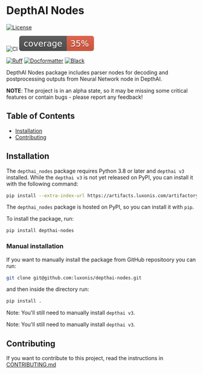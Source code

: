 # DepthAI Nodes

[![License](https://img.shields.io/badge/License-Apache_2.0-blue.svg)](https://opensource.org/licenses/Apache-2.0)

![CI](https://github.com/luxonis/depthai-nodes/actions/workflows/ci.yaml/badge.svg)
![Coverage](https://github.com/luxonis/depthai-nodes/blob/dev/media/coverage_badge.svg)

[![Ruff](https://img.shields.io/endpoint?url=https://raw.githubusercontent.com/astral-sh/ruff/main/assets/badge/v2.json)](https://github.com/astral-sh/ruff)
[![Docformatter](https://img.shields.io/badge/%20formatter-docformatter-fedcba.svg)](https://github.com/PyCQA/docformatter)
[![Black](https://img.shields.io/badge/code%20style-black-000000.svg)](https://github.com/psf/black)

DepthAI Nodes package includes parser nodes for decoding and postprocessing outputs from Neural Network node in DepthAI.

**NOTE**:
The project is in an alpha state, so it may be missing some critical features or contain bugs - please report any feedback!

## Table of Contents

- [Installation](#installation)
- [Contributing](#contributing)

## Installation

The `depthai_nodes` package requires Python 3.8 or later and `depthai v3` installed.
While the `depthai v3` is not yet released on PyPI, you can install it with the following command:

```bash
pip install --extra-index-url https://artifacts.luxonis.com/artifactory/luxonis-python-release-local/ depthai==3.0.0a4
```

The `depthai_nodes` package is hosted on PyPI, so you can install it with `pip`.

To install the package, run:

```bash
pip install depthai-nodes
```

### Manual installation

If you want to manually install the package from GitHub repositoory you can run:

```bash
git clone git@github.com:luxonis/depthai-nodes.git
```

and then inside the directory run:

```bash
pip install .
```

Note: You'll still need to manually install `depthai v3`.

Note: You'll still need to manually install `depthai v3`.

## Contributing

If you want to contribute to this project, read the instructions in [CONTRIBUTING.md](./CONTRIBUTING.md)
